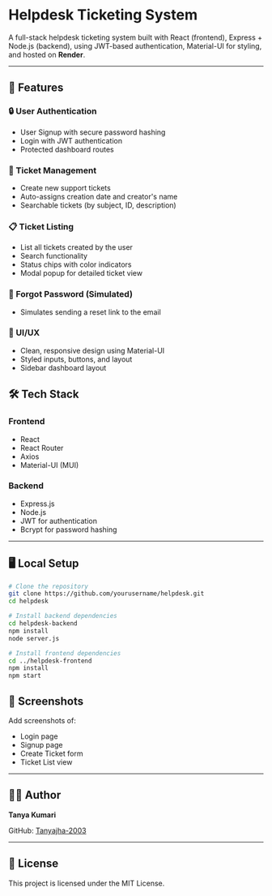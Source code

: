# Helpdesk Ticketing System

A full-stack helpdesk ticketing system built with React (frontend), Express + Node.js (backend), using JWT-based authentication, Material-UI for styling, and hosted on **Render**.

---

## 📌 Features

### 🔒 User Authentication

* User Signup with secure password hashing
* Login with JWT authentication
* Protected dashboard routes

### 📝 Ticket Management

* Create new support tickets
* Auto-assigns creation date and creator's name
* Searchable tickets (by subject, ID, description)

### 📋 Ticket Listing

* List all tickets created by the user
* Search functionality
* Status chips with color indicators
* Modal popup for detailed ticket view

### 📧 Forgot Password (Simulated)

* Simulates sending a reset link to the email

### 🎨 UI/UX

* Clean, responsive design using Material-UI
* Styled inputs, buttons, and layout
* Sidebar dashboard layout

## 🛠️ Tech Stack

### Frontend

* React
* React Router
* Axios
* Material-UI (MUI)

### Backend

* Express.js
* Node.js
* JWT for authentication
* Bcrypt for password hashing
---

## 🖥️ Local Setup

```bash
# Clone the repository
git clone https://github.com/yourusername/helpdesk.git
cd helpdesk

# Install backend dependencies
cd helpdesk-backend
npm install
node server.js

# Install frontend dependencies
cd ../helpdesk-frontend
npm install
npm start
```

## 📸 Screenshots

Add screenshots of:

* Login page
* Signup page
* Create Ticket form
* Ticket List view

---

## 🙋‍♀️ Author

**Tanya Kumari**

GitHub: [Tanyajha-2003](https://github.com/Tanyajha-2003)

---

## 📝 License

This project is licensed under the MIT License.
